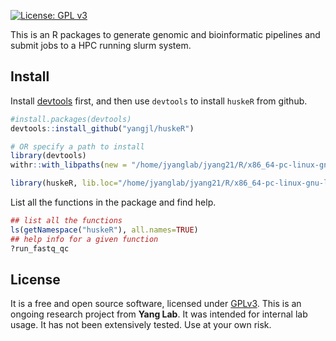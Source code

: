 <!--
[![Build Status](https://travis-ci.org/dmlc/xgboost.svg?branch=master)](https://travis-ci.org/dmlc/xgboost)
[![Documentation Status](https://readthedocs.org/projects/xgboost/badge/?version=latest)](https://xgboost.readthedocs.org)
[![GitHub license](http://dmlc.github.io/img/apache2.svg)](./LICENSE)
[![CRAN Status Badge](http://www.r-pkg.org/badges/version/xgboost)](http://cran.r-project.org/web/packages/xgboost)
[![PyPI version](https://badge.fury.io/py/xgboost.svg)](https://pypi.python.org/pypi/xgboost/)
[![Gitter chat for developers at https://gitter.im/dmlc/xgboost](https://badges.gitter.im/Join%20Chat.svg)](https://gitter.im/dmlc/xgboost?utm_source=badge&utm_medium=badge&utm_campaign=pr-badge&utm_content=badge)

[Documentation](https://xgboost.readthedocs.org) |
[Resources](demo/README.md) |
[Installation](https://xgboost.readthedocs.org/en/latest/build.html) |
[Release Notes](NEWS.md) |
[RoadMap](https://github.com/dmlc/xgboost/issues/873)
-->

[![License: GPL v3](https://img.shields.io/badge/License-GPL%20v3-blue.svg)](http://www.gnu.org/licenses/gpl-3.0)

This is an R packages to generate genomic and bioinformatic pipelines and submit jobs to a HPC running slurm system.

## Install

Install [devtools](https://github.com/hadley/devtools) first, and then use `devtools` to install `huskeR` from github.

```R
#install.packages(devtools)
devtools::install_github("yangjl/huskeR")

# OR specify a path to install
library(devtools)
withr::with_libpaths(new = "/home/jyanglab/jyang21/R/x86_64-pc-linux-gnu-library/3.5", install_github('yangjl/huskeR'))

library(huskeR, lib.loc="/home/jyanglab/jyang21/R/x86_64-pc-linux-gnu-library/3.5")
```

List all the functions in the package and find help.

```R
## list all the functions
ls(getNamespace("huskeR"), all.names=TRUE)
## help info for a given function
?run_fastq_qc
```



## License

It is a free and open source software, licensed under [GPLv3](LICENSE).
This is an ongoing research project from **Yang Lab**. It was intended for internal lab usage. It has not been extensively tested. Use at your own risk.



